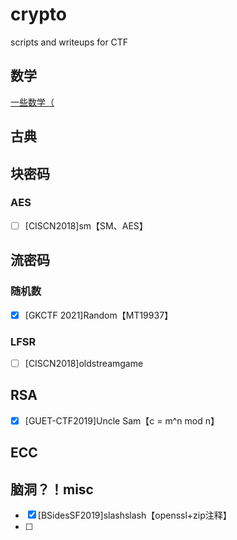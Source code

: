 # crypto
 scripts and writeups for CTF

## 数学

[一些数学（](docs/math.md)



##  古典



## 块密码

### AES

- [ ] [CISCN2018]sm【SM、AES】

## 流密码

### 随机数

- [x] [GKCTF 2021]Random【MT19937】

### LFSR

- [ ] [CISCN2018]oldstreamgame

## RSA

- [x] [GUET-CTF2019]Uncle Sam【c = m^n mod n】

## ECC







## 脑洞？！misc

- [x] [BSidesSF2019]slashslash【openssl+zip注释】
- [ ] 
